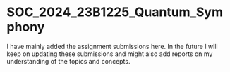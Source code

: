 # SOC_2024_23B1225_Quantum_Symphony
I have mainly added the assignment submissions here. In the future I will keep on updating these submissions and might also add reports on my understanding of the topics and concepts. 
